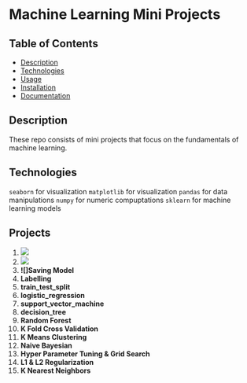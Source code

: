 # Machine Learning Mini Projects

## Table of Contents

- [Description](#description)
- [Technologies](#technologies)
- [Usage](#usage)
- [Installation](#installation)
- [Documentation](#documentation)

## Description

These repo consists of  mini projects that focus on the fundamentals of machine learning.

## Technologies
`seaborn` for visualization
`matplotlib` for visualization
`pandas` for data manipulations
`numpy` for numeric compuptations
`sklearn` for machine learning models


## Projects

1. **![](https://github.com/Eben-Success/Machine_Learning_Mini_Projects/tree/master/1.%20Linear%20Regression)**
2. **![](https://github.com/Eben-Success/Machine_Learning_Mini_Projects/tree/master/2.%20Gradient%20Descent)**
3.  **![]Saving Model**
4.  **Labelling**
5.  **train_test_split**
6.  **logistic_regression**
7.  **support_vector_machine**
8.  **decision_tree**
9.  **Random Forest**
10.  **K Fold Cross Validation**
11.  **K Means Clustering**
12.  **Naive Bayesian**
13.  **Hyper Parameter Tuning & Grid Search**
14.  **L1 & L2 Regularization**
15.  **K Nearest Neighbors**

